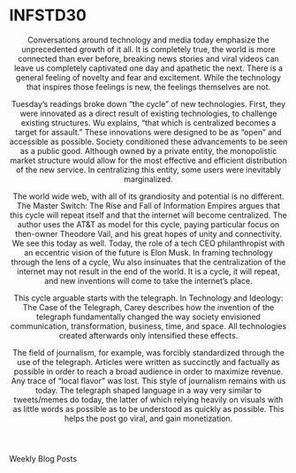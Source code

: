 # INFSTD30
<article>
  <header>
    <p>Conversations around technology and media today emphasize the unprecedented growth of it all. It is completely true, the world is more connected than ever before, breaking news stories and viral videos can leave us completely captivated one day and apathetic the next. There is a general feeling of novelty and fear and excitement. While the technology that inspires those feelings is new, the feelings themselves are not.

Tuesday’s readings broke down “the cycle” of new technologies. First, they were innovated as a direct result of existing technologies, to challenge existing structures. Wu explains, “that which is centralized becomes a target for assault.” These innovations were designed to be as “open” and accessible as possible. Society conditioned these advancements to be seen as a public good. Although owned by a private entity, the monopolistic market structure would allow for the most effective and efficient distribution of the new service. In centralizing this entity, some users were inevitably marginalized. 

The world wide web, with all of its grandiosity and potential is no different. The Master Switch: The Rise and Fall of Information Empires argues that this cycle will repeat itself and that the internet will become centralized. The author uses the AT&T as model for this cycle, paying particular focus on then-owner Theodore Vail, and his great hopes of unity and connectivity. We see this today as well. Today, the role of a tech CEO philanthropist with an eccentric vision of the future is Elon Musk. In framing technology through the lens of a cycle, Wu also insinuates that the centralization of the internet may not result in the end of the world. It is a cycle, it will repeat, and new inventions will come to take the internet’s place.

This cycle arguable starts with the telegraph. In Technology and Ideology: The Case of the Telegraph, Carey describes how the invention of the telegraph fundamentally changed the way society envisioned communication, transformation, business, time, and space. All technologies created afterwards only intensified these effects.

The field of journalism, for example, was forcibly standardized through the use of the telegraph. Articles were written as succinctly and factually as possible in order to reach a broad audience in order to maximize revenue. Any trace of “local flavor” was lost. This style of journalism remains with us today. The telegraph shaped language in a way very similar to tweets/memes do today, the latter of which relying heavily on visuals with as little words as possible as to be understood as quickly as possible. This helps the post go viral, and gain monetization. 
</p>
  </header>
Weekly Blog Posts
